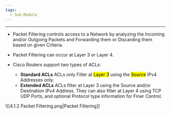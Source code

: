 ```yaml
---
tags:
  - Sub-Module
---
```


---
- Packet Filtering controls access to a Network by analyzing the Incoming and/or Outgoing Packets and Forwarding them or Discarding them based on given Criteria.
- Packet Filtering can occur at Layer 3 or Layer 4.

- Cisco Routers support two types of ACLs:
	- **Standard ACLs**
	  ACLs only Filter at <mark class="hltr-cyan">Layer 3</mark> using the <mark class="hltr-red">Source</mark> IPv4 Addresses only.
	- **Extended ACLs**
	  ACLs filter at Layer 3 using the Source and/or Destination IPv4 Address.
	  They can also filter at Layer 4 using TCP UDP Ports, and optional Protocol type information for Finer Control.

![[4.1.2 Packet Filtering.png|Packet Filtering]]